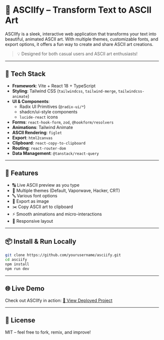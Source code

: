 # 🚀 ASCIIfy – Transform Text to ASCII Art

ASCIIfy is a sleek, interactive web application that transforms your text into beautiful, animated ASCII art. With multiple themes, customizable fonts, and export options, it offers a fun way to create and share ASCII art creations.

> 💡 Designed for both casual users and ASCII art enthusiasts!

---

## 🧰 Tech Stack

- **Framework**: Vite + React 18 + TypeScript  
- **Styling**: Tailwind CSS (`tailwindcss`, `tailwind-merge`, `tailwindcss-animate`)  
- **UI & Components**:  
  - Radix UI Primitives (`@radix-ui/*`)  
  - shadcn/ui-style components  
  - `lucide-react` icons  
- **Forms**: `react-hook-form`, `zod`, `@hookform/resolvers`  
- **Animations**: Tailwind Animate
- **ASCII Rendering**: `figlet`  
- **Export**: `html2canvas`  
- **Clipboard**: `react-copy-to-clipboard`  
- **Routing**: `react-router-dom`  
- **Data Management**: `@tanstack/react-query`

---

## 🎯 Features

- 🔠 Live ASCII preview as you type
- 🎨 Multiple themes (Default, Vaporwave, Hacker, CRT)
- 🔤 Various font options
- 💾 Export as image
- ✂️ Copy ASCII art to clipboard
- ⚡ Smooth animations and micro-interactions
- 📱 Responsive layout

---

## 📦 Install & Run Locally

```bash
git clone https://github.com/yourusername/asciify.git
cd asciify
npm install
npm run dev
```

---

## 🌐 Live Demo

Check out ASCIIfy in action: [🔗 View Deployed Project](https://asciify.app)

---

## 📜 License

MIT – feel free to fork, remix, and improve!